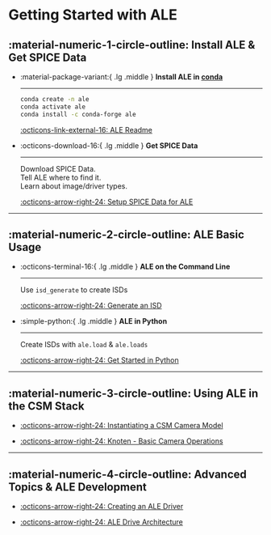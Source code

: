 # Getting Started with ALE

## :material-numeric-1-circle-outline: Install ALE & Get SPICE Data

<div class="grid cards" markdown>

-   :material-package-variant:{ .lg .middle } __Install ALE in [conda](https://conda-forge.org/download/)__ 

    ---
    
    ```sh
    conda create -n ale
    conda activate ale
    conda install -c conda-forge ale
    ```

    [:octicons-link-external-16: ALE Readme](https://github.com/DOI-USGS/ale/blob/main/README.md)

-   :octicons-download-16:{ .lg .middle } __Get SPICE Data__

    ---

    Download SPICE Data.  
    Tell ALE where to find it.  
    Learn about image/driver types.  

    [:octicons-arrow-right-24: Setup SPICE Data for ALE](../../getting-started/using-ale/ale-naif-spice-data-setup.md)

</div>

-----

## :material-numeric-2-circle-outline: ALE Basic Usage

<div class="grid cards" markdown>

-   :octicons-terminal-16:{ .lg .middle } __ALE on the Command Line__

    ---

    Use `isd_generate` to create ISDs

    [:octicons-arrow-right-24: Generate an ISD](../../getting-started/using-ale/isd-generate.md)

-   :simple-python:{ .lg .middle } __ALE in Python__

    ---

    Create ISDs with `ale.load` & `ale.loads`

    [:octicons-arrow-right-24: Get Started in Python](../../getting-started/using-ale/ale-python-load-loads.md)

</div>

-----

## :material-numeric-3-circle-outline: Using ALE in the CSM Stack

<div class="grid cards" markdown>

-   [:octicons-arrow-right-24: Instantiating a CSM Camera Model](../../getting-started/csm-stack/image-to-ground-tutorial.ipynb)

-   [:octicons-arrow-right-24: Knoten - Basic Camera Operations](../../getting-started/csm-stack/knoten-camera-tutorial.ipynb)

</div>

-----

## :material-numeric-4-circle-outline: Advanced Topics & ALE Development

<div class="grid cards" markdown>

-   [:octicons-arrow-right-24: Creating an ALE Driver](../../how-to-guides/ale-developer-guides/creating-ale-drivers.md)

-   [:octicons-arrow-right-24: ALE Drive Architecture](../../concepts/ale/ale-driver-architecture.md)

</div>